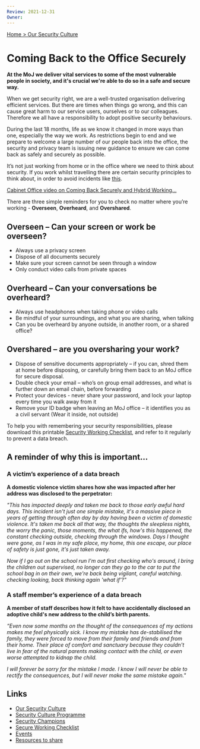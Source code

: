 ```yaml
---
Review: 2021-12-31
Owner:
---
```


[Home > Our Security Culture](security-culture-overview.md)

# Coming Back to the Office Securely

**At the MoJ we deliver vital services to some of the most vulnerable people in society, and it's crucial we're able to do so in a safe and secure way.**

When we get security right, we are a well-trusted organisation delivering efficient services. But there are times when things go wrong, and this can cause great harm to our service users, ourselves or to our colleagues. Therefore we all have a responsibility to adopt positive security behaviours.

During the last 18 months, life as we know it changed in more ways than one, especially the way we work. As restrictions begin to end and we prepare to welcome a large number of our people back into the office, the security and privacy team is issuing new guidance to ensure we can come back as safely and securely as possible.

It’s not just working from home or in the office where we need to think about security. If you work whilst travelling there are certain security principles to think about, in order to avoid incidents like [this](https://www.bbc.co.uk/news/uk-57624942).

[Cabinet Office video on Coming Back Securely and Hybrid Working...](https://youtu.be/owZGsVo5Z_0)

There are three simple reminders for you to check no matter where you’re working - **Overseen**, **Overheard**, and **Overshared**.

## Overseen – Can your screen or work be overseen?

- Always use a privacy screen
- Dispose of all documents securely
- Make sure your screen cannot be seen through a window
- Only conduct video calls from private spaces

## Overheard – Can your conversations be overheard?

- Always use headphones when taking phone or video calls
- Be mindful of your surroundings, and what you are sharing, when talking
- Can you be overheard by anyone outside, in another room, or a shared office?

## Overshared – are you oversharing your work?

- Dispose of sensitive documents appropriately – if you can, shred them at home before disposing, or carefully bring them back to an MoJ office for secure disposal.
- Double check your email – who’s on group email addresses, and what is further down an email chain, before forwarding
- Protect your devices - never share your password, and lock your laptop every time you walk away from it
- Remove your ID badge when leaving an MoJ office – it identifies you as a civil servant (Wear it inside, not outside)

To help you with remembering your security responsibilities, please download this printable [Security Working Checklist](secure-working-checklist.md), and refer to it regularly to prevent a data breach.

## A reminder of why this is important...

### A victim’s experience of a data breach

**A domestic violence victim shares how she was impacted after her address was disclosed to the perpetrator:**

*"This has impacted deeply and taken me back to those early awful hard days. This incident isn't just one simple mistake, it's a massive piece in years of getting through often day by day having been a victim of domestic violence. It's taken me back all that way, the thoughts the sleepless nights, the worry the panic, those moments, the what ifs, how's this happened, the constant checking outside, checking through the windows. Days I thought were gone, as I was in my safe place, my home, this one escape, our place of safety is just gone, it's just taken away.*

*Now if I go out on the school run I'm out first checking who's around, I bring the children out supervised, no longer can they go to the car to put the school bag in on their own, we're back being vigilant, careful watching. checking looking, back thinking again 'what if'?"*

### A staff member’s experience of a data breach

**A member of staff describes how it felt to have accidentally disclosed an adoptive child's new address to the child’s birth parents.**

*“Even now some months on the thought of the consequences of my actions makes me feel physically sick. I know my mistake has de-stabilised the family, they were forced to move from their family and friends and from their home. Their place of comfort and sanctuary because they couldn't live in fear of the natural parents making contact with the child, or even worse attempted to kidnap the child.*

*I will forever be sorry for the mistake I made. I know I will never be able to rectify the consequences, but I will never make the same mistake again."*

## Links

- [Our Security Culture](security-culture-overview.md)
- [Security Culture Programme](security-culture-programme.md)
- [Security Champions](security-champions.md)
- [Secure Working Checklist](secure-working-checklist.md)
- [Events](events.md)
- [Resources to share](resources.md)
